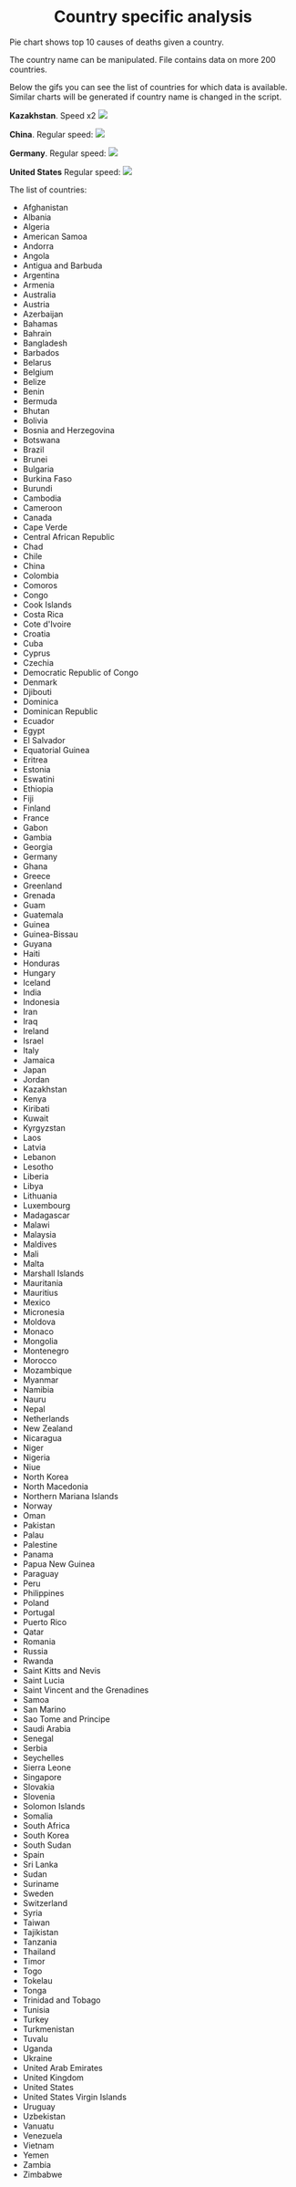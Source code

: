 <h1 align="center">Country specific analysis</h1>

Pie chart shows top 10 causes of deaths given a country.<br />

The country name can be manipulated. File contains data on more 200 countries.<br />

Below the gifs you can see the list of countries for which data is available. Similar charts will be generated if country name is changed in the script.<br />

**Kazakhstan**. Speed x2
![](https://github.com/Yershat/gifs/blob/master/pie%20chart/dynamic_pie_chart_Kazakhstan.gif)


**China**. Regular speed:
![](https://github.com/Yershat/gifs/blob/master/pie%20chart/dynamic_pie_chart_China.gif)

**Germany**. Regular speed:
![](https://github.com/Yershat/gifs/blob/master/pie%20chart/dynamic_pie_chart_Germany.gif)

**United States** Regular speed:
![](https://github.com/Yershat/gifs/blob/master/pie%20chart/dynamic_pie_chart_United_States.gif)




The list of countries:
- Afghanistan
- Albania
- Algeria
- American Samoa     
- Andorra
- Angola
- Antigua and Barbuda
- Argentina
- Armenia
- Australia
- Austria
- Azerbaijan
- Bahamas
- Bahrain
- Bangladesh
- Barbados
- Belarus
- Belgium
- Belize
- Benin
- Bermuda
- Bhutan
- Bolivia
- Bosnia and Herzegovina
- Botswana
- Brazil
- Brunei
- Bulgaria
- Burkina Faso
- Burundi
- Cambodia
- Cameroon
- Canada
- Cape Verde
- Central African Republic
- Chad
- Chile
- China
- Colombia
- Comoros
- Congo
- Cook Islands
- Costa Rica
- Cote d'Ivoire
- Croatia
- Cuba
- Cyprus
- Czechia
- Democratic Republic of Congo
- Denmark
- Djibouti
- Dominica
- Dominican Republic
- Ecuador
- Egypt
- El Salvador
- Equatorial Guinea
- Eritrea
- Estonia
- Eswatini
- Ethiopia
- Fiji
- Finland
- France
- Gabon
- Gambia
- Georgia
- Germany
- Ghana
- Greece
- Greenland
- Grenada
- Guam
- Guatemala
- Guinea
- Guinea-Bissau
- Guyana
- Haiti
- Honduras
- Hungary
- Iceland
- India
- Indonesia
- Iran
- Iraq
- Ireland
- Israel
- Italy
- Jamaica
- Japan
- Jordan
- Kazakhstan
- Kenya
- Kiribati
- Kuwait
- Kyrgyzstan
- Laos
- Latvia
- Lebanon
- Lesotho
- Liberia
- Libya
- Lithuania
- Luxembourg
- Madagascar
- Malawi
- Malaysia
- Maldives
- Mali
- Malta
- Marshall Islands
- Mauritania
- Mauritius
- Mexico
- Micronesia
- Moldova
- Monaco
- Mongolia
- Montenegro
- Morocco
- Mozambique
- Myanmar
- Namibia
- Nauru
- Nepal
- Netherlands
- New Zealand
- Nicaragua
- Niger
- Nigeria
- Niue
- North Korea
- North Macedonia
- Northern Mariana Islands
- Norway
- Oman
- Pakistan
- Palau
- Palestine
- Panama
- Papua New Guinea
- Paraguay
- Peru
- Philippines
- Poland
- Portugal
- Puerto Rico
- Qatar
- Romania
- Russia
- Rwanda
- Saint Kitts and Nevis
- Saint Lucia
- Saint Vincent and the Grenadines
- Samoa
- San Marino
- Sao Tome and Principe
- Saudi Arabia
- Senegal
- Serbia
- Seychelles
- Sierra Leone
- Singapore
- Slovakia
- Slovenia
- Solomon Islands
- Somalia
- South Africa
- South Korea
- South Sudan
- Spain
- Sri Lanka
- Sudan
- Suriname
- Sweden
- Switzerland
- Syria
- Taiwan
- Tajikistan
- Tanzania
- Thailand
- Timor
- Togo
- Tokelau
- Tonga
- Trinidad and Tobago
- Tunisia
- Turkey
- Turkmenistan
- Tuvalu
- Uganda
- Ukraine
- United Arab Emirates
- United Kingdom
- United States
- United States Virgin Islands
- Uruguay
- Uzbekistan
- Vanuatu
- Venezuela
- Vietnam
- Yemen
- Zambia
- Zimbabwe

